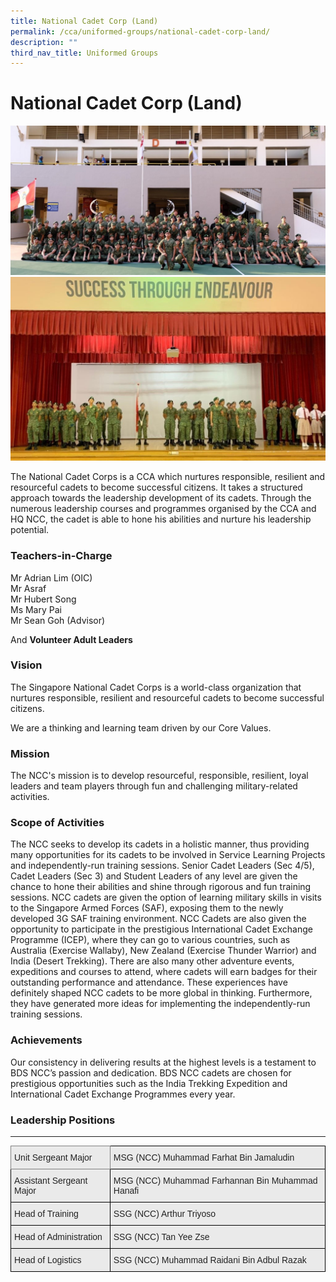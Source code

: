 ```yaml
---
title: National Cadet Corp (Land)
permalink: /cca/uniformed-groups/national-cadet-corp-land/
description: ""
third_nav_title: Uniformed Groups
---
```

National Cadet Corp (Land)
==========================

![National Cadet Corp (Land)](/images/NCC-1.jpeg)
![](/images/NCC-2.jpeg)


The National Cadet Corps is a CCA which nurtures responsible, resilient and resourceful cadets to become successful citizens. It takes a structured approach towards the leadership development of its cadets. Through the numerous leadership courses and programmes organised by the CCA and HQ NCC, the cadet is able to hone his abilities and nurture his leadership potential.

  

### Teachers-in-Charge


Mr Adrian Lim (OIC) <br>
Mr Asraf <br>
Mr Hubert Song <br>  Ms Mary Pai <br>
Mr Sean Goh (Advisor)

And <b>Volunteer Adult Leaders</b>

  

### Vision  


The Singapore National Cadet Corps is a world-class organization that nurtures responsible, resilient and resourceful cadets to become successful citizens.

  
We are a thinking and learning team driven by our Core Values.

  
### Mission


The NCC's mission is to develop resourceful, responsible, resilient, loyal leaders and team players through fun and challenging military-related activities.

  

### Scope of Activities


The NCC seeks to develop its cadets in a holistic manner, thus providing many opportunities for its cadets to be involved in Service Learning Projects and independently-run training sessions. Senior Cadet Leaders (Sec 4/5), Cadet Leaders (Sec 3) and Student Leaders of any level are given the chance to hone their abilities and shine through rigorous and fun training sessions. NCC cadets are given the option of learning military skills in visits to the Singapore Armed Forces (SAF), exposing them to the newly developed 3G SAF training environment. NCC Cadets are also given the opportunity to participate in the prestigious International Cadet Exchange Programme (ICEP), where they can go to various countries, such as Australia (Exercise Wallaby), New Zealand (Exercise Thunder Warrior) and India (Desert Trekking). There are also many other adventure events, expeditions and courses to attend, where cadets will earn badges for their outstanding performance and attendance. These experiences have definitely shaped NCC cadets to be more global in thinking. Furthermore, they have generated more ideas for implementing the independently-run training sessions.

  

### Achievements


Our consistency in delivering results at the highest levels is a testament to BDS NCC’s passion and dedication. BDS NCC cadets are chosen for prestigious opportunities such as the India Trekking Expedition and International Cadet Exchange Programmes every year.



### Leadership Positions
--------------------

<style type="text/css">
.tg  {border-collapse:collapse;border-spacing:0;}
.tg td{border-color:black;border-style:solid;border-width:1px;font-family:Arial, sans-serif;font-size:14px;
  overflow:hidden;padding:10px 5px;word-break:normal;}
.tg th{border-color:black;border-style:solid;border-width:1px;font-family:Arial, sans-serif;font-size:14px;
  font-weight:normal;overflow:hidden;padding:10px 5px;word-break:normal;}
.tg .tg-y7qa{background-color:#EAEAEA;color:#222;text-align:left;vertical-align:top}
.tg .tg-cjod{background-color:#EAEAEA;border-color:inherit;color:#222;text-align:left;vertical-align:top}
</style>
<table class="tg">
<thead>
  <tr>
    <th class="tg-cjod"><span style="color:#222">Unit Sergeant Major</span></th>
    <th class="tg-y7qa"><span style="color:#222">MSG (NCC) Muhammad Farhat Bin Jamaludin</span></th>
  </tr>
</thead>
<tbody>
  <tr>
    <td class="tg-y7qa"><span style="color:#222">Assistant Sergeant Major</span></td>
    <td class="tg-y7qa"><span style="color:#222">MSG (NCC) Muhammad Farhannan Bin Muhammad Hanafi</span></td>
  </tr>
  <tr>
    <td class="tg-y7qa"><span style="color:#222">Head of Training</span></td>
    <td class="tg-y7qa"><span style="color:#222">SSG (NCC) Arthur Triyoso</span></td>
  </tr>
  <tr>
    <td class="tg-y7qa"><span style="color:#222">Head of Administration </span></td>
    <td class="tg-y7qa"><span style="color:#222">SSG (NCC) Tan Yee Zse</span></td>
  </tr>
  <tr>
    <td class="tg-y7qa"><span style="color:#222">Head of Logistics</span></td>
    <td class="tg-y7qa"><span style="color:#222">SSG (NCC) Muhammad Raidani Bin Adbul Razak</span></td>
  </tr>
</tbody>
</table>
